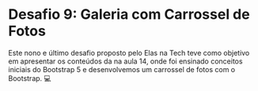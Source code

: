 # Desafio 9: Galeria com Carrossel de Fotos

Este nono e último desafio proposto pelo Elas na Tech teve como objetivo em apresentar os conteúdos da na aula 14, onde foi ensinado conceitos iniciais do Bootstrap 5 e desenvolvemos um carrossel de fotos com o Bootstrap. 💻
